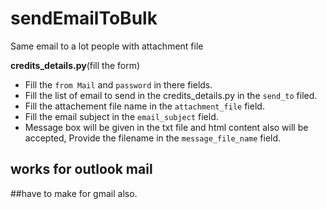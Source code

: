 # sendEmailToBulk
Same email to a lot people with attachment file

**credits_details.py**(fill the form)

* Fill the `from Mail` and `password` in there fields.
* Fill the list of email to send in the credits_details.py in the `send_to` filed.
* Fill the attachement file name in the `attachment_file` field.
* Fill the email subject in the `email_subject` field.
* Message box will be given in the txt file and html content also will be accepted,
  Provide the filename in the `message_file_name` field.
  

## works for outlook mail

##have to make for gmail also.


